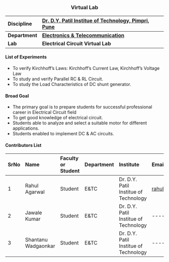 ## <h3 align="center">Virtual Lab</h3>


<b> Discipline | <b>   [Dr. D.Y. Patil Institue of Technology, Pimpri, Pune](https://engg.dypvp.edu.in/)
:--|:--|
<b>Department | <b> [Electronics & Telecommunication](https://engg.dypvp.edu.in/electronics-telecommunication.aspx)
<b> Lab | <b> Electrical Circuit Virtual Lab

#### List of Experiments
* To verify Kirchhoff’s Laws: Kirchhoff’s Current Law, Kirchhoff’s Voltage Law
* To study and verify Parallel RC & RL Circuit.
* To study the Load Characteristics of DC shunt generator.

#### Broad Goal
* The primary goal is to prepare students for successful professional career in Electrical Circuit field
* To get good knowledge of electrical circuit.
* Students able to analyze and select a suitable motor for different applications.
* Students enabled to implement DC & AC circuits.

#### Contributors List

SrNo | Name | Faculty or Student | Department| Institute | Email id | Github Profile
:--|:--|:--|:--|:--|:--|:--|
1 | Rahul Agarwal | Student | E&TC | Dr. D.Y. Patil Institue of Technology | rahulagarwal1126@gmail.com|https://github.com/RahulAgrwal
2 | Jawale Kumar | Student | E&TC | Dr. D.Y. Patil Institue of Technology | ----|https://github.com/JKumar-J
3 | Shantanu Wadgaonkar | Student | E&TC | Dr. D.Y. Patil Institue of Technology | ------|https://github.com/wadgaonkars



<br>